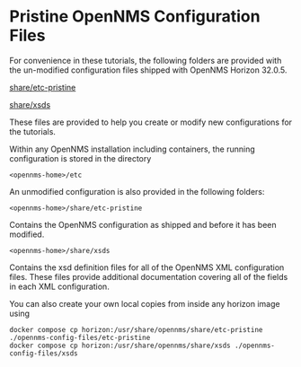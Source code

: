# Pristine OpenNMS Configuration Files

For convenience in these tutorials, the following folders are provided with the un-modified configuration files shipped with OpenNMS Horizon 32.0.5.

[share/etc-pristine](../opennms-config-files/etc-pristine)

[share/xsds](../opennms-config-files/xsds)

These files are provided to help you create or modify new configurations for the tutorials.

Within any OpenNMS installation including containers, the running configuration is stored in the directory

```
<opennms-home>/etc
```

An unmodified configuration is also provided in the following folders: 

```
<opennms-home>/share/etc-pristine
```
Contains the OpenNMS configuration as shipped and before it has been modified.

```
<opennms-home>/share/xsds
```

Contains the xsd definition files for all of the OpenNMS XML configuration files. 
These files provide additional documentation covering all of the fields in each XML configuration. 


You can also create your own local copies from inside any horizon image using

```
docker compose cp horizon:/usr/share/opennms/share/etc-pristine ./opennms-config-files/etc-pristine
docker compose cp horizon:/usr/share/opennms/share/xsds ./opennms-config-files/xsds

```
